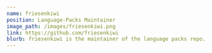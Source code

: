 ```yaml
---
name: friesenkiwi
position: Language-Packs Maintainer
image_path: /images/friesenkiwi.png
link: https://github.com/friesenkiwi
blurb: friesenkiwi is the maintainer of the language packs repo.
---
```

